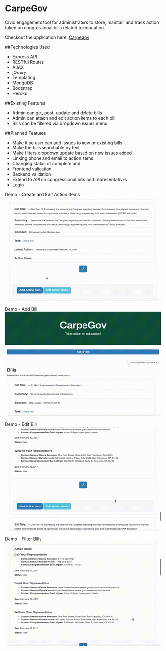 # CarpeGov
Civic engagement tool for administrators to store, maintain and track action taken on congressional bills related to education.

Checkout the application here: [CarpeGov](http://carpegov.herokuapp.com/ "CarpeGov Homepage")

##Technologies Used

* Express API
* RESTful Routes
* AJAX
* jQuery
* Templating
* MongoDB
* Bootstrap  
* Heroku


##Existing Features

* Admin can get, post, update and delete bills
* Admin can attach and edit action items to each bill
* Bills can be filtered via dropdown issues menu


##Planned Features

* Make it so user can add issues to new or existing bills
* Make the bills searchable by text
* Make filters dropdown update based on new issues added
* Linking phone and email to action items
* Changing status of complete and
* Frontend validation
* Backend validation
* Extend to API on congressional bills and representatives
* Login

Demo - Create and Edit Action Items
![CarpeGov Create and Edit Action Items Demo](public/images/CGdemo_actionItems.gif "demo - create and edit action items")

Demo - Add Bill
![CarpeGov Add Bill Demo](public/images/CGdemo_addBill.gif "demo - add bill")

Demo - Edit Bill
![CarpeGov Edit Bill Demo](public/images/CGdemo_editBill.gif "demo - edit bill")

Demo - Filter Bills
![CarpeGov Filter Bills Demo](public/images/CGdemo_filter.gif "demo - filter bills")
